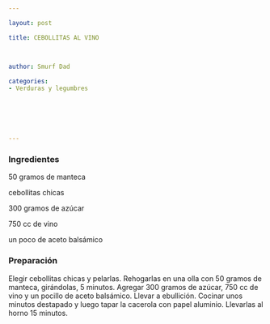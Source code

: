 ```yaml
---

layout: post

title: CEBOLLITAS AL VINO



author: Smurf Dad

categories:
- Verduras y legumbres






---
```


<h3>Ingredientes</h3>

50 gramos de manteca

cebollitas chicas

300 gramos de azúcar

750 cc de vino

un poco de aceto balsámico

<h3>Preparación</h3>

Elegir cebollitas chicas y pelarlas. Rehogarlas en una olla con 50 gramos de manteca, girándolas, 5 minutos. Agregar 300 gramos de azúcar, 750 cc de vino y un pocillo de aceto balsámico. Llevar a ebullición. Cocinar unos minutos destapado y luego tapar la cacerola con papel aluminio. Llevarlas al horno 15 minutos.